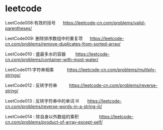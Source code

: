 # leetcode
LeetCode008:有效的括号      https://leetcode-cn.com/problems/valid-parentheses/

LeetCode009: 删除排序数组中的重复项      https://leetcode-cn.com/problems/remove-duplicates-from-sorted-array/

LeetCode010 : 盛最多水的容器        https://leetcode-cn.com/problems/container-with-most-water/

LeetCode011:字符串相乘           https://leetcode-cn.com/problems/multiply-strings/

LeetCode012 : 反转字符串          https://leetcode-cn.com/problems/reverse-string/

LeetCode013 : 反转字符串中的单词 III       https://leetcode-cn.com/problems/reverse-words-in-a-string-iii/

LeetCode014 : 除自身以外数组的乘积                 https://leetcode-cn.com/problems/product-of-array-except-self/
